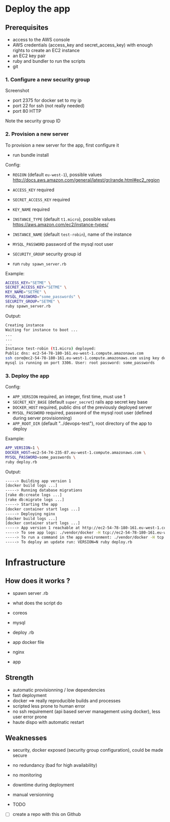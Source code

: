 # Deploy the app

## Prerequisites

- access to the AWS console
- AWS credentials (access_key and secret_access_key) with enough rights to create an EC2 instance
- an EC2 key pair
- ruby and bundler to run the scripts
- git

### 1. Configure a new security group

Screenshot

- port 2375 for docker set to my ip
- port 22 for ssh (not really needed)
- port 80 HTTP

Note the security group ID

### 2. Provision a new server

To provision a new server for the app, first configure it

- run bundle install

Config:

- `REGION` (default `eu-west-1`), possible values http://docs.aws.amazon.com/general/latest/gr/rande.html#ec2_region
- `ACCESS_KEY` required  
- `SECRET_ACCESS_KEY` required
- `KEY_NAME` required
- `INSTANCE_TYPE` (default `t1.micro`), possible values https://aws.amazon.com/ec2/instance-types/
- `INSTANCE_NAME` (default `test-robin`), name of the instance
- `MYSQL_PASSWORD` password of the mysql root user
- `SECURITY_GROUP` security group id

- run `ruby spawn_server.rb`

Example:

````bash
ACCESS_KEY="SETME" \
SECRET_ACCESS_KEY="SETME" \
KEY_NAME="SETME" \
MYSQL_PASSWORD="some_passwords" \
SECURITY_GROUP="SETME" \
ruby spawn_server.rb
````

Output:

````bash
Creating instance
Waiting for instance to boot ...
...
...
...
Instance test-robin (t1.micro) deployed:
Public dns: ec2-54-78-180-161.eu-west-1.compute.amazonaws.com
ssh core@ec2-54-78-180-161.eu-west-1.compute.amazonaws.com using key dcdget
mysql is running on port 3306. User: root password: some_passwords
````

### 3. Deploy the app

Config:

- `APP_VERSION` required, an integer, first time, must use 1
- `SECRET_KEY_BASE` (default `super_secret`) rails app secret key base
- `DOCKER_HOST` required, public dns of the previously deployed server
- `MYSQL_PASSWORD` required, password of the mysql root user (defined during server provisionning)
- `APP_ROOT_DIR` (default "../devops-test"), root directory of the app to deploy

Example:

````bash
APP_VERSION=1 \
DOCKER_HOST=ec2-54-74-235-87.eu-west-1.compute.amazonaws.com \
MYSQL_PASSWORD=some_passwords \
ruby deploy.rb
````

Output:

````bash
-----> Building app version 1
[docker build logs ...]
-----> Running database migrations
[rake db:create logs ...]
[rake db:migrate logs ...]
-----> Starting the app
[docker container start logs ...]
-----> Deploying nginx
[docker build logs ...]
[docker container start logs ...]
-----> App version 1 reachable at http://ec2-54-78-180-161.eu-west-1.compute.amazonaws.com
-----> To see app logs: ./vendor/docker -H tcp://ec2-54-78-180-161.eu-west-1.compute.amazonaws.com:2375 logs app_v1
-----> To run a command in the app environment: ./vendor/docker -H tcp://ec2-54-78-180-161.eu-west-1.compute.amazonaws.com:2375 run -it  -e MYSQL_PORT=3306 -e MYSQL_PASSWORD=some_passwords -e MYSQL_USER=root -e MYSQL_HOST=127.0.0.1 -e SECRET_KEY_BASE=super_secret app:v1 <command>
-----> To deploy an update run: VERSION=N ruby deploy.rb
````

# Infrastructure

## How does it works ?

- spawn server .rb
- what does the script do
- coreos
- mysql

- deploy .rb
- app docker file
- nginx
- app

## Strength

- automatic provisionning / low dependencies
- fast deployment
- docker ==> really reproducible builds and processes
- scripted less prone to human error
- no ssh requirement (api based server management using docker), less user error prone
- haute dispo with automatic restart

## Weaknesses

- security, docker exposed (security group configuration), could be made secure
- no redundancy (bad for high availability)
- no monitoring
- downtime during deployment
- manual versionning


- TODO

- [ ] create a repo with this on Github
